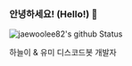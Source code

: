 ### 안녕하세요! (Hello!) 👋


![jaewoolee82's github Status](https://github-readme-stats.vercel.app/api?username=jaewoolee82&count_private=true&show_icons=true&theme=tokyonight)



하늘이 & 유미 디스코드봇 개발자
